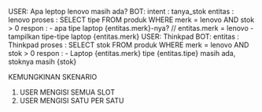 <!-- SKENARIO -->
USER: Apa leptop lenovo masih ada?
BOT: 
    intent  : tanya_stok
    entitas : lenovo
    proses  : SELECT tipe FROM produk WHERE merk = lenovo AND stok > 0
    respon  :
        - apa tipe laptop {entitas.merk}-nya? //  entitas.merk = lenovo
        - tampilkan tipe-tipe laptop {entitas.merk}
USER: Thinkpad
BOT:
    entitas : Thinkpad
    proses  : SELECT stok FROM produk WHERE merk = lenovo AND stok > 0
    respon  :
        - Laptop {entitas.merk} tipe {entitas.tipe} masih ada, stoknya masih {stok}


KEMUNGKINAN SKENARIO
1. USER MENGISI SEMUA SLOT
2. USER MENGISI SATU PER SATU